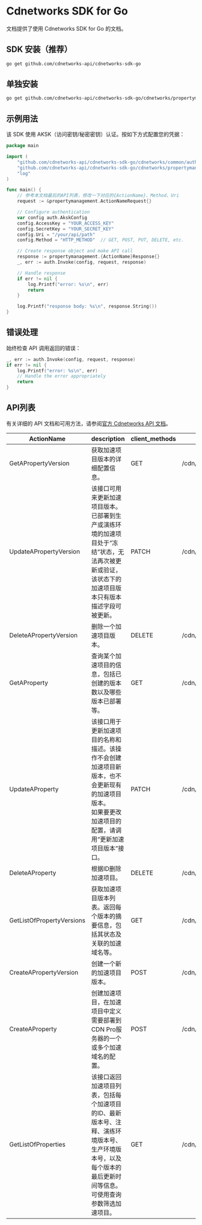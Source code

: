 # Cdnetworks SDK for Go

文档提供了使用 Cdnetworks SDK for Go 的文档。

## SDK 安装（推荐）

```bash
go get github.com/cdnetworks-api/cdnetworks-sdk-go
```

## 单独安装

```bash
go get github.com/cdnetworks-api/cdnetworks-sdk-go/cdnetworks/propertymanagement
```

## 示例用法

该 SDK 使用 AKSK（访问密钥/秘密密钥）认证。按如下方式配置您的凭据：

```go
package main

import (
    "github.com/cdnetworks-api/cdnetworks-sdk-go/cdnetworks/common/auth"
    "github.com/cdnetworks-api/cdnetworks-sdk-go/cdnetworks/propertymanagement"
    "log"
)

func main() {
    // 参考本文档最后的API列表，修改一下对应的{ActionName}、Method、Uri
    request := &propertymanagement.ActionNameRequest{}

    // Configure authentication
    var config auth.AkskConfig
    config.AccessKey = "YOUR_ACCESS_KEY"
    config.SecretKey = "YOUR_SECRET_KEY"
    config.Uri = "/your/api/path"
    config.Method = "HTTP_METHOD"  // GET, POST, PUT, DELETE, etc.

    // Create response object and make API call
    response := propertymanagement.{ActionName}Response{}
    _, err := auth.Invoke(config, request, response)

    // Handle response
    if err != nil {
        log.Printf("error: %s\n", err)
        return
    }

    log.Printf("response body: %s\n", response.String())
}
```

## 错误处理

始终检查 API 调用返回的错误：

```go
_, err := auth.Invoke(config, request, response)
if err != nil {
    log.Printf("error: %s\n", err)
    // Handle the error appropriately
    return
}
```

## API列表
有关详细的 API 文档和可用方法，请参阅[官方 Cdnetworks API 文档](https://docs.cdnetworks.com/en/cdn/apidocs)。

| ActionName | description | client_methods | uri |
| --- | --- | --- | --- |
| GetAPropertyVersion | 获取加速项目版本的详细配置信息。 | GET | /cdn/properties/*/versions/* |
| UpdateAPropertyVersion | 该接口可用来更新加速项目版本。已部署到生产或演练环境的加速项目处于“冻结”状态，无法再次被更新或验证，该状态下的加速项目版本只有版本描述字段可被更新。 | PATCH | /cdn/properties/*/versions/* |
| DeleteAPropertyVersion | 删除一个加速项目版本。 | DELETE | /cdn/properties/*/versions/* |
| GetAProperty | 查询某个加速项目的信息，包括已创建的版本数以及哪些版本已部署等。 | GET | /cdn/properties/* |
| UpdateAProperty | 该接口用于更新加速项目的名称和描述。该操作不会创建加速项目新版本，也不会更新现有的加速项目版本。<br>如果要更改加速项目的配置，请调用“更新加速项目版本”接口。 | PATCH | /cdn/properties/* |
| DeleteAProperty | 根据ID删除加速项目。 | DELETE | /cdn/properties/* |
| GetListOfPropertyVersions | 获取加速项目版本列表。返回每个版本的摘要信息，包括其状态及关联的加速域名等。 | GET | /cdn/properties/*/versions |
| CreateAPropertyVersion | 创建一个新的加速项目版本。 | POST | /cdn/properties/*/versions |
| CreateAProperty | 创建加速项目，在加速项目中定义需要部署到CDN Pro服务器的一个或多个加速域名的配置。 | POST | /cdn/properties |
| GetListOfProperties | 该接口返回加速项目列表，包括每个加速项目的ID、最新版本号、注释、演练环境版本号、生产环境版本号，以及每个版本的最后更新时间等信息。可使用查询参数筛选加速项目。 | GET | /cdn/properties |